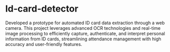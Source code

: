 # Id-card-detector
Developed a prototype for automated ID card data extraction through a web camera. This project leverages advanced OCR technologies and real-time image processing to efficiently capture, authenticate, and interpret personal information from ID cards, streamlining attendance management with high accuracy and user-friendly features.

